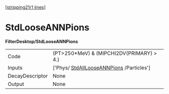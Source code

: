 [[stripping21r1 lines]](./stripping21r1-commonparticles)

# StdLooseANNPions

**FilterDesktop/StdLooseANNPions**

|                 |                                                                                   |
|-----------------|-----------------------------------------------------------------------------------|
| Code            | (PT\>250\*MeV) & (MIPCHI2DV(PRIMARY) \> 4.)                                       |
| Inputs          | ['Phys/ [StdAllLooseANNPions](./stripping21r1-stdalllooseannpions) /Particles'] |
| DecayDescriptor | None                                                                              |
| Output          | None                                                                              |
